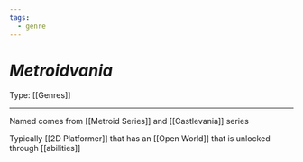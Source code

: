 ```yaml
---
tags:
  - genre
---
```

# _Metroidvania_

Type: [[Genres]]

----

Named comes from [[Metroid Series]] and [[Castlevania]] series

Typically [[2D Platformer]] that has an [[Open World]] that is unlocked through [[abilities]]